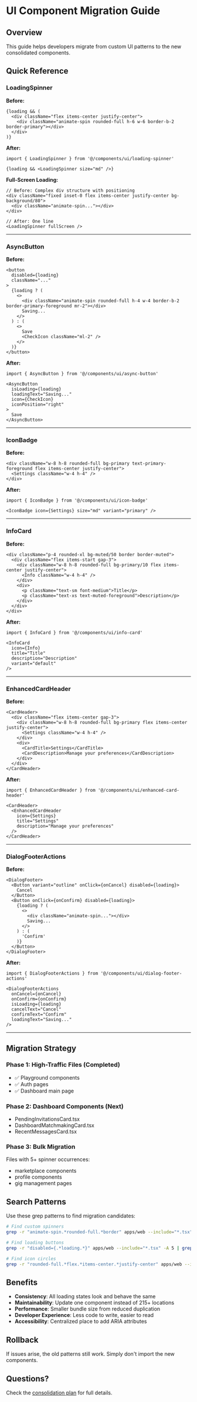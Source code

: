 # UI Component Migration Guide

## Overview
This guide helps developers migrate from custom UI patterns to the new consolidated components.

## Quick Reference

### LoadingSpinner

**Before:**
```tsx
{loading && (
  <div className="flex items-center justify-center">
    <div className="animate-spin rounded-full h-6 w-6 border-b-2 border-primary"></div>
  </div>
)}
```

**After:**
```tsx
import { LoadingSpinner } from '@/components/ui/loading-spinner'

{loading && <LoadingSpinner size="md" />}
```

**Full-Screen Loading:**
```tsx
// Before: Complex div structure with positioning
<div className="fixed inset-0 flex items-center justify-center bg-background/80">
  <div className="animate-spin..."></div>
</div>

// After: One line
<LoadingSpinner fullScreen />
```

---

### AsyncButton

**Before:**
```tsx
<button
  disabled={loading}
  className="..."
>
  {loading ? (
    <>
      <div className="animate-spin rounded-full h-4 w-4 border-b-2 border-primary-foreground mr-2"></div>
      Saving...
    </>
  ) : (
    <>
      Save
      <CheckIcon className="ml-2" />
    </>
  )}
</button>
```

**After:**
```tsx
import { AsyncButton } from '@/components/ui/async-button'

<AsyncButton
  isLoading={loading}
  loadingText="Saving..."
  icon={CheckIcon}
  iconPosition="right"
>
  Save
</AsyncButton>
```

---

### IconBadge

**Before:**
```tsx
<div className="w-8 h-8 rounded-full bg-primary text-primary-foreground flex items-center justify-center">
  <Settings className="w-4 h-4" />
</div>
```

**After:**
```tsx
import { IconBadge } from '@/components/ui/icon-badge'

<IconBadge icon={Settings} size="md" variant="primary" />
```

---

### InfoCard

**Before:**
```tsx
<div className="p-4 rounded-xl bg-muted/50 border border-muted">
  <div className="flex items-start gap-3">
    <div className="w-8 h-8 rounded-full bg-primary/10 flex items-center justify-center">
      <Info className="w-4 h-4" />
    </div>
    <div>
      <p className="text-sm font-medium">Title</p>
      <p className="text-xs text-muted-foreground">Description</p>
    </div>
  </div>
</div>
```

**After:**
```tsx
import { InfoCard } from '@/components/ui/info-card'

<InfoCard
  icon={Info}
  title="Title"
  description="Description"
  variant="default"
/>
```

---

### EnhancedCardHeader

**Before:**
```tsx
<CardHeader>
  <div className="flex items-center gap-3">
    <div className="w-8 h-8 rounded-full bg-primary flex items-center justify-center">
      <Settings className="w-4 h-4" />
    </div>
    <div>
      <CardTitle>Settings</CardTitle>
      <CardDescription>Manage your preferences</CardDescription>
    </div>
  </div>
</CardHeader>
```

**After:**
```tsx
import { EnhancedCardHeader } from '@/components/ui/enhanced-card-header'

<CardHeader>
  <EnhancedCardHeader
    icon={Settings}
    title="Settings"
    description="Manage your preferences"
  />
</CardHeader>
```

---

### DialogFooterActions

**Before:**
```tsx
<DialogFooter>
  <Button variant="outline" onClick={onCancel} disabled={loading}>
    Cancel
  </Button>
  <Button onClick={onConfirm} disabled={loading}>
    {loading ? (
      <>
        <div className="animate-spin..."></div>
        Saving...
      </>
    ) : (
      'Confirm'
    )}
  </Button>
</DialogFooter>
```

**After:**
```tsx
import { DialogFooterActions } from '@/components/ui/dialog-footer-actions'

<DialogFooterActions
  onCancel={onCancel}
  onConfirm={onConfirm}
  isLoading={loading}
  cancelText="Cancel"
  confirmText="Confirm"
  loadingText="Saving..."
/>
```

---

## Migration Strategy

### Phase 1: High-Traffic Files (Completed)
- ✅ Playground components
- ✅ Auth pages
- ✅ Dashboard main page

### Phase 2: Dashboard Components (Next)
- PendingInvitationsCard.tsx
- DashboardMatchmakingCard.tsx
- RecentMessagesCard.tsx

### Phase 3: Bulk Migration
Files with 5+ spinner occurrences:
- marketplace components
- profile components
- gig management pages

## Search Patterns

Use these grep patterns to find migration candidates:

```bash
# Find custom spinners
grep -r "animate-spin.*rounded-full.*border" apps/web --include="*.tsx"

# Find loading buttons
grep -r "disabled={.*loading.*}" apps/web --include="*.tsx" -A 5 | grep -E "animate-spin|Loader2"

# Find icon circles
grep -r "rounded-full.*flex.*items-center.*justify-center" apps/web --include="*.tsx" -B 1 -A 1 | grep -E "className.*w-[0-9].*h-[0-9]"
```

## Benefits

- **Consistency**: All loading states look and behave the same
- **Maintainability**: Update one component instead of 215+ locations
- **Performance**: Smaller bundle size from reduced duplication
- **Developer Experience**: Less code to write, easier to read
- **Accessibility**: Centralized place to add ARIA attributes

## Rollback

If issues arise, the old patterns still work. Simply don't import the new components.

## Questions?

Check the [consolidation plan](./UI_COMPONENT_CONSOLIDATION_PLAN.md) for full details.
